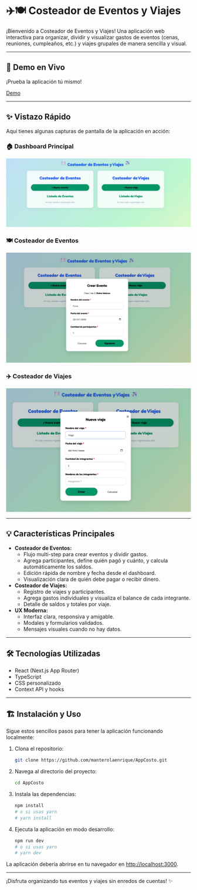 # ✈️🍽️ Costeador de Eventos y Viajes

¡Bienvenido a Costeador de Eventos y Viajes! Una aplicación web interactiva para organizar, dividir y visualizar gastos de eventos (cenas, reuniones, cumpleaños, etc.) y viajes grupales de manera sencilla y visual.

---

## 🚀 Demo en Vivo
¡Prueba la aplicación tú mismo!

[Demo](https://github.com/manterolaenrique/AppCosto) <!-- Cambia este enlace por el de tu deploy si tienes uno -->

---

## ✨ Vistazo Rápido
Aquí tienes algunas capturas de pantalla de la aplicación en acción:

### 🏠 Dashboard Principal
![Dashboard Principal](./images/dashboard.png)

### 🍽️ Costeador de Eventos
![Crear Evento](./images/crear-evento.png)

### ✈️ Costeador de Viajes
![Crear Viaje](./images/crear-viaje.png)

---

## 💡 Características Principales
- **Costeador de Eventos:**
  - Flujo multi-step para crear eventos y dividir gastos.
  - Agrega participantes, define quién pagó y cuánto, y calcula automáticamente los saldos.
  - Edición rápida de nombre y fecha desde el dashboard.
  - Visualización clara de quién debe pagar o recibir dinero.
- **Costeador de Viajes:**
  - Registro de viajes y participantes.
  - Agrega gastos individuales y visualiza el balance de cada integrante.
  - Detalle de saldos y totales por viaje.
- **UX Moderna:**
  - Interfaz clara, responsiva y amigable.
  - Modales y formularios validados.
  - Mensajes visuales cuando no hay datos.

---

## 🛠️ Tecnologías Utilizadas
- React (Next.js App Router)
- TypeScript
- CSS personalizado
- Context API y hooks

---

## 🏗️ Instalación y Uso
Sigue estos sencillos pasos para tener la aplicación funcionando localmente:

1. Clona el repositorio:

   ```bash
   git clone https://github.com/manterolaenrique/AppCosto.git
   ```

2. Navega al directorio del proyecto:

   ```bash
   cd AppCosto
   ```

3. Instala las dependencias:

   ```bash
   npm install
   # o si usas yarn
   # yarn install
   ```

4. Ejecuta la aplicación en modo desarrollo:

   ```bash
   npm run dev
   # o si usas yarn
   # yarn dev
   ```

La aplicación debería abrirse en tu navegador en [http://localhost:3000](http://localhost:3000).

---

¡Disfruta organizando tus eventos y viajes sin enredos de cuentas! ✨
